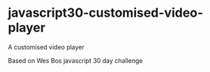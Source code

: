 # javascript30-customised-video-player

A customised video player

Based on Wes Bos javascript 30 day challenge

